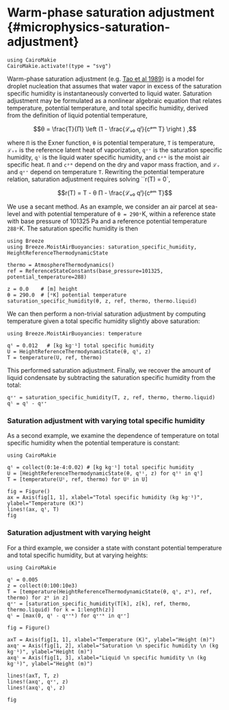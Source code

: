 # Warm-phase saturation adjustment {#microphysics-saturation-adjustment}

```@setup microphysics_sat
using CairoMakie
CairoMakie.activate!(type = "svg")
```

Warm-phase saturation adjustment (e.g. [Tao et al 1989](https://journals.ametsoc.org/view/journals/mwre/117/1/1520-0493_1989_117_0231_aiwsa_2_0_co_2.xml)) is a model for droplet nucleation that assumes that water vapor in excess of the saturation specific humidity is instantaneously converted to liquid water.
Saturation adjustment may be formulated as a nonlinear algebraic equation that relates temperature, potential temperature, and total specific humidity, derived from the definition of liquid potential temperature,

```math
θ = \frac{T}{Π} \left (1 - \frac{ℒᵥ₀ qˡ}{cᵖᵐ T} \right ) ,
```

where ``Π`` is the Exner function, ``θ`` is potential temperature, ``T`` is temperature,
``ℒᵥ₀`` is the reference latent heat of vaporization, ``qᵛ⁺`` is the saturation specific humidity,
``qˡ`` is the liquid water specific humidity, and ``cᵖᵐ`` is the moist air specific heat.
``Π`` and ``cᵖᵐ`` depend on the dry and vapor mass fraction, and ``ℒᵥ`` and ``qᵛ⁺`` depend
on temperature ``T``.
Rewriting the potential temperature relation, saturation adjustment requires solving ``r(T) = 0`,

```math
r(T) = T - θ Π - \frac{ℒᵥ₀ qˡ}{cᵖᵐ T}
```

We use a secant method.
As an example, we consider an air parcel at sea-level and with potential temperature of ``θ = 290ᵒ``K, within a reference state with base pressure of 101325 Pa and a reference potential temperature ``288ᵒ``K.
The saturation specific humidity is then

```@example microphysics_sat
using Breeze
using Breeze.MoistAirBuoyancies: saturation_specific_humidity, HeightReferenceThermodynamicState

thermo = AtmosphereThermodynamics()
ref = ReferenceStateConstants(base_pressure=101325, potential_temperature=288)

z = 0.0    # [m] height
θ = 290.0  # [ᵒK] potential temperature
saturation_specific_humidity(θ, z, ref, thermo, thermo.liquid)
```

We can then perform a non-trivial saturation adjustment by computing temperature
given a total specific humidity slightly above saturation:

```@example microphysics
using Breeze.MoistAirBuoyancies: temperature

qᵗ = 0.012   # [kg kg⁻¹] total specific humidity 
U = HeightReferenceThermodynamicState(θ, qᵗ, z)
T = temperature(U, ref, thermo)
```

This performed saturation adjustment.
Finally, we recover the amount of liquid condensate by subtracting the saturation
specific humidity from the total:

```@example microphysics_set
qᵛ⁺ = saturation_specific_humidity(T, z, ref, thermo, thermo.liquid)
qˡ = qᵗ - qᵛ⁺
```

### Saturation adjustment with varying total specific humidity

As a second example, we examine the dependence of temperature on total specific humidity
when the potential temperature is constant:

```@example microphysics
using CairoMakie

qᵗ = collect(0:1e-4:0.02) # [kg kg⁻¹] total specific humidity 
U = [HeightReferenceThermodynamicState(θ, qᵗⁱ, z) for qᵗⁱ in qᵗ]
T = [temperature(Uⁱ, ref, thermo) for Uⁱ in U]

fig = Figure()
ax = Axis(fig[1, 1], xlabel="Total specific humidity (kg kg⁻¹)", ylabel="Temperature (K)")
lines!(ax, qᵗ, T)
fig
```

### Saturation adjustment with varying height

For a third example, we consider a state with constant potential temperature and total specific humidity,
but at varying heights:

```@example microphysics_set
using CairoMakie

qᵗ = 0.005
z = collect(0:100:10e3)
T = [temperature(HeightReferenceThermodynamicState(θ, qᵗ, zᵏ), ref, thermo) for zᵏ in z]
qᵛ⁺ = [saturation_specific_humidity(T[k], z[k], ref, thermo, thermo.liquid) for k = 1:length(z)]
qˡ = [max(0, qᵗ - qᵛ⁺ᵏ) for qᵛ⁺ᵏ in qᵛ⁺]

fig = Figure()

axT = Axis(fig[1, 1], xlabel="Temperature (K)", ylabel="Height (m)")
axq⁺ = Axis(fig[1, 2], xlabel="Saturation \n specific humidity \n (kg kg⁻¹)", ylabel="Height (m)")
axqˡ = Axis(fig[1, 3], xlabel="Liquid \n specific humidity \n (kg kg⁻¹)", ylabel="Height (m)")

lines!(axT, T, z)
lines!(axq⁺, qᵛ⁺, z)
lines!(axqˡ, qˡ, z)

fig
```
